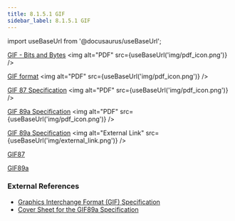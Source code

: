 ```yaml
---
title: 8.1.5.1 GIF
sidebar_label: 8.1.5.1 GIF
---
```


import useBaseUrl from '@docusaurus/useBaseUrl';

[GIF - Bits and Bytes](<../../artifacts/GIF - Bits and Bytes.pdf>) <img alt="PDF" src={useBaseUrl('img/pdf_icon.png')} />

[GIF format](<../../artifacts/GIF format.pdf>) <img alt="PDF" src={useBaseUrl('img/pdf_icon.png')} />

[GIF 87 Specification](<../../artifacts/GIF_spec-gif87.pdf>) <img alt="PDF" src={useBaseUrl('img/pdf_icon.png')} />

[GIF 89a Specification](<../../artifacts/www.w3.org_Graphics_GIF_spec-gif89a.pdf>) <img alt="PDF" src={useBaseUrl('img/pdf_icon.png')} />  

[GIF 89a Specification](https://www.w3.org/Graphics/GIF/spec-gif89a.txt) <img alt="External Link" src={useBaseUrl('img/external_link.png')} /> 

[GIF87](www.w3.org_Graphics_GIF_spec-gif87.pdf "www.w3.org_Graphics_GIF_spec-gif87.pdf")

[GIF89a](www.w3.org_Graphics_GIF_spec-gif89a.pdf "www.w3.org_Graphics_GIF_spec-gif89a.pdf") 


### External References
- [Graphics Interchange Format (GIF) Specification](http://www.w3.org/Graphics/GIF/spec-gif87.txt)
- [Cover Sheet for the GIF89a Specification](http://www.w3.org/Graphics/GIF/spec-gif89a.txt)


